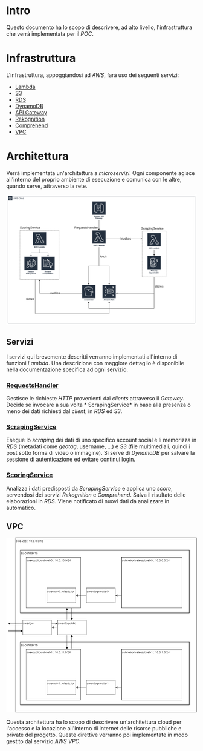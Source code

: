 # Intro

Questo documento ha lo scopo di descrivere, ad alto livello, l'infrastruttura che verrà implementata per il *POC*.

# Infrastruttura

L'infrastruttura, appoggiandosi ad *AWS*, farà uso dei seguenti servizi:

- [Lambda](https://docs.aws.amazon.com/lambda/latest/dg/welcome.html)
- [S3](https://docs.aws.amazon.com/AmazonS3/latest/userguide//Welcome.html)
- [RDS](https://docs.aws.amazon.com/AmazonRDS/latest/UserGuide/Welcome.html)
- [DynamoDB](https://docs.aws.amazon.com/amazondynamodb/latest/developerguide/Introduction.html)
- [API Gateway](https://docs.aws.amazon.com/apigateway/latest/developerguide/welcome.html)
- [Rekognition](https://docs.aws.amazon.com/rekognition/latest/dg/what-is.html)
- [Comprehend](https://docs.aws.amazon.com/comprehend/latest/dg/what-is.html)
- [VPC](https://docs.aws.amazon.com/vpc/latest/userguide/how-it-works.html)

# Architettura

Verrà implementata un'architettura a *microservizi*. Ogni componente agisce all'interno del proprio ambiente di
esecuzione e comunica con le altre, quando serve, attraverso la rete.

![Architecture](./assets/poc_aws.png)

## Servizi

I servizi qui brevemente descritti verranno implementati all'interno di funzioni *Lambda*. Una descrizione con maggiore
dettaglio è disponibile nella documentazione specifica ad ogni servizio.

### [RequestsHandler](./services/requests_handler.md)

Gestisce le richieste *HTTP* provenienti dai *clients* attraverso il *Gateway*. Decide se invocare a sua volta *
ScrapingService* in base alla presenza o meno dei dati richiesti dal *client*, in *RDS* ed *S3*.

### [ScrapingService](./services/scraping.md)

Esegue lo *scraping* dei dati di uno specifico account social e li memorizza in *RDS* (metadati come *geotag*, username,
...) e *S3* (file multimediali, quindi i post sotto forma di video o immagine). Si serve di *DynamoDB* per salvare la
sessione di autenticazione ed evitare continui login.

### [ScoringService](./services/scoring.md)

Analizza i dati predisposti da *ScrapingService* e applica uno *score*, servendosi dei servizi *Rekognition* e
*Comprehend*. Salva il risultato delle elaborazioni in *RDS*. Viene notificato di nuovi dati da analizzare in automatico.

## VPC

![VPC_Architecture](./assets/VPC_Architecture.png)

Questa architettura ha lo scopo di descrivere un'architettura cloud per l'accesso e la locazione all'interno di internet
delle risorse pubbliche e private del progetto.
Queste direttive verranno poi implementate in modo gestito dal servizio *AWS VPC*.
